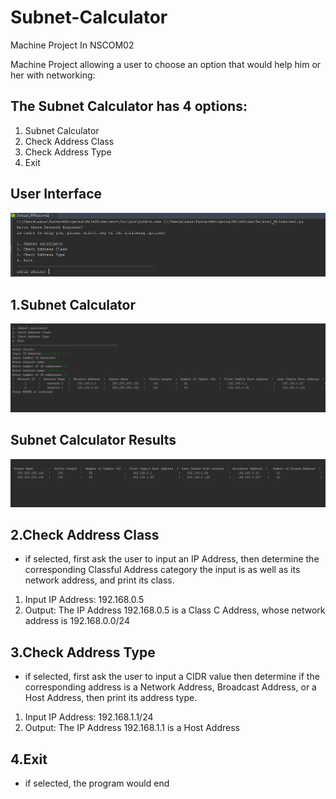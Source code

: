 # Subnet-Calculator
Machine Project In NSCOM02


Machine Project allowing a user to choose an option that would help him or her with networking:

## The Subnet Calculator has 4 options:
1. Subnet Calculator
2. Check Address Class
3. Check Address Type
4. Exit

## User Interface
![alt text](https://github.com/Jake-salazar/Subnet-Calculator/blob/master/NSCOM02_MSP1.PNG)

## 1.Subnet Calculator
![alt text](https://github.com/Jake-salazar/Subnet-Calculator/blob/master/NSCOM02_MSP2.PNG)

## Subnet Calculator Results
![alt text](https://github.com/Jake-salazar/Subnet-Calculator/blob/master/NSCOM02_MSP3.PNG)

## 2.Check Address Class 
- if selected, first ask the user to input an IP Address, then determine the corresponding Classful Address category the input is as well as its network address, and print its class.
1. Input IP Address: 192.168.0.5
2. Output: The IP Address 192.168.0.5 is a Class C Address, whose network address is 192.168.0.0/24

## 3.Check Address Type 
- if selected, first ask the user to input a CIDR value then determine if the corresponding address is a Network Address, Broadcast Address, or a Host Address, then print its address type.

1. Input IP Address: 192.168.1.1/24
2. Output: The IP Address 192.168.1.1 is a Host Address

 ## 4.Exit 
 - if selected, the program would end
